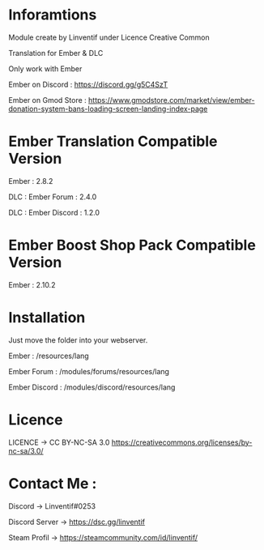 # Inforamtions

Module create by Linventif under Licence Creative Common 

Translation for Ember & DLC

Only work with Ember

Ember on Discord : https://discord.gg/g5C4SzT

Ember on Gmod Store : https://www.gmodstore.com/market/view/ember-donation-system-bans-loading-screen-landing-index-page



# Ember Translation Compatible Version

Ember : 2.8.2

DLC : Ember Forum : 2.4.0

DLC : Ember Discord : 1.2.0


# Ember Boost Shop Pack Compatible Version

Ember : 2.10.2



# Installation

Just move the folder into your webserver.

Ember : /resources/lang

Ember Forum : /modules/forums/resources/lang

Ember Discord : /modules/discord/resources/lang



# Licence

LICENCE -> CC BY-NC-SA 3.0
https://creativecommons.org/licenses/by-nc-sa/3.0/



# Contact Me :

Discord -> Linventif#0253

Discord Server -> https://dsc.gg/linventif

Steam Profil -> https://steamcommunity.com/id/linventif/